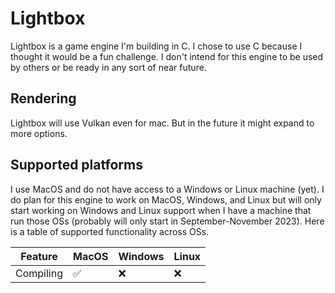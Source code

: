 # Lightbox

Lightbox is a game engine I'm building in C. I chose to use C because I thought
it would be a fun challenge. I don't intend for this engine to be used by others
or be ready in any sort of near future. 

## Rendering

Lightbox will use Vulkan even for mac. But in the future it might expand to more
options.

## Supported platforms

I use MacOS and do not have access to a Windows or Linux machine (yet). I do plan
for this engine to work on MacOS, Windows, and Linux but will only start working
on Windows and Linux support when I have a machine that run those OSs (probably
will only start in September-November 2023). Here is a table of supported functionality
across OSs.

| Feature   | MacOS | Windows | Linux |
| --------- | ----- | ------- | ----- |
| Compiling | ✅    | ❌      | ❌    |

